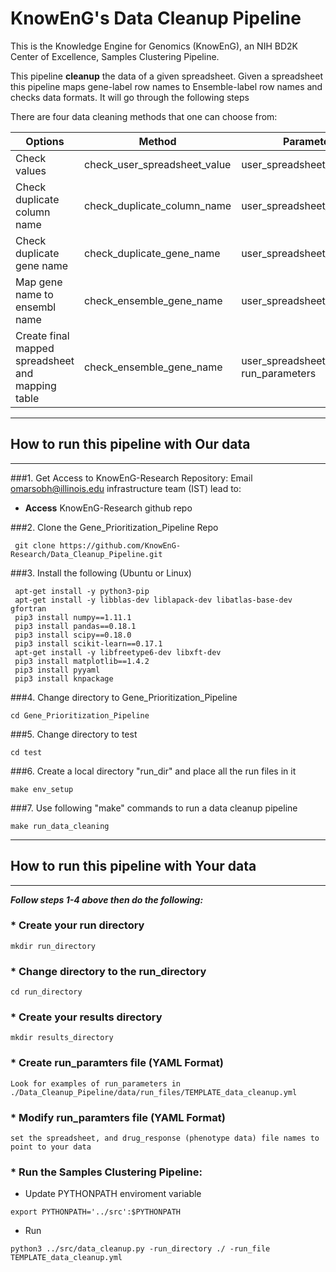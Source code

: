 # KnowEnG's Data Cleanup Pipeline
 This is the Knowledge Engine for Genomics (KnowEnG), an NIH BD2K Center of Excellence, Samples Clustering Pipeline.

This pipeline **cleanup** the data of a given spreadsheet. Given a spreadsheet this pipeline maps gene-label row names to Ensemble-label row names and checks data formats. It will go through the following steps

There are four data cleaning methods that one can choose from:


| **Options**                                      | **Method**                           | **Parameters** |
| ------------------------------------------------ | -------------------------------------| -------------- |
| Check values                                       | check_user_spreadsheet_value        | user_spreadsheet_dataframe |
| Check duplicate column name                           | check_duplicate_column_name              | user_spreadsheet_dataframe   |
| Check duplicate gene name                           | check_duplicate_gene_name              | user_spreadsheet_dataframe   |
| Map gene name to ensembl name           | check_ensemble_gene_name                   | user_spreadsheet_dataframe    |
| Create final mapped spreadsheet and mapping table | check_ensemble_gene_name    | user_spreadsheet_dataframe, run_parameters |


* * * 
## How to run this pipeline with Our data
* * * 
###1. Get Access to KnowEnG-Research Repository:
Email omarsobh@illinois.edu infrastructure team (IST) lead to:

* __Access__ KnowEnG-Research github repo

###2. Clone the Gene_Prioritization_Pipeline Repo
```
 git clone https://github.com/KnowEnG-Research/Data_Cleanup_Pipeline.git
```
 
###3. Install the following (Ubuntu or Linux)
```
 apt-get install -y python3-pip
 apt-get install -y libblas-dev liblapack-dev libatlas-base-dev gfortran
 pip3 install numpy==1.11.1
 pip3 install pandas==0.18.1
 pip3 install scipy==0.18.0
 pip3 install scikit-learn==0.17.1
 apt-get install -y libfreetype6-dev libxft-dev
 pip3 install matplotlib==1.4.2
 pip3 install pyyaml
 pip3 install knpackage
```

###4. Change directory to Gene_Prioritization_Pipeline

```
cd Gene_Prioritization_Pipeline
```

###5. Change directory to test

```
cd test
```
 
###6. Create a local directory "run_dir" and place all the run files in it
```
make env_setup
```

###7. Use following "make" commands to run a data cleanup pipeline
```
make run_data_cleaning
```


* * * 
## How to run this pipeline with Your data
* * * 

__***Follow steps 1-4 above then do the following:***__

### * Create your run directory

 ```
 mkdir run_directory
 ```

### * Change directory to the run_directory

 ```
 cd run_directory
 ```

### * Create your results directory

 ```
 mkdir results_directory
 ```
 
### * Create run_paramters file  (YAML Format)
 ``` 
Look for examples of run_parameters in ./Data_Cleanup_Pipeline/data/run_files/TEMPLATE_data_cleanup.yml
 ```
### * Modify run_paramters file  (YAML Format)
```
set the spreadsheet, and drug_response (phenotype data) file names to point to your data
```

### * Run the Samples Clustering Pipeline:

  * Update PYTHONPATH enviroment variable
   ``` 
   export PYTHONPATH='../src':$PYTHONPATH    
   ```
   
  * Run
   ```
  python3 ../src/data_cleanup.py -run_directory ./ -run_file TEMPLATE_data_cleanup.yml
   ```
